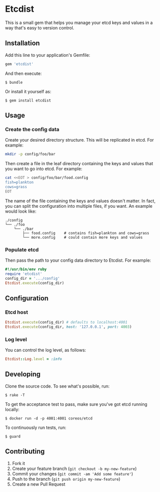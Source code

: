 # Etcdist

This is a small gem that helps you manage your etcd keys and values in a way that's easy to version control.

## Installation

Add this line to your application's Gemfile:

```ruby
gem 'etcdist'
```

And then execute:

    $ bundle

Or install it yourself as:

    $ gem install etcdist

## Usage

### Create the config data

Create your desired directory structure. This will be replicated in etcd. For example:

```bash
mkdir -p config/foo/bar
```

Then create a file in the leaf directory containing the keys and values that you want to go into etcd. For example:

```bash
cat <<EOT > config/foo/bar/food.config
fish=plankton
cows=grass
EOT
```

The name of the file containing the keys and values doesn't matter. In fact, you can split the configuration into multiple files, if you want. An example would look like:

```text
./config
└── ./foo
    └── ./bar
        ├── food.config    # contains fish=plankton and cows=grass
        └── more.config    # could contain more keys and values
```

### Populate etcd

Then pass the path to your config data directory to Etcdist. For example:

```ruby
#!/usr/bin/env ruby
require 'etcdist'
config_dir = '.../config'
Etcdist.execute(config_dir)
```

## Configuration

### Etcd host

```ruby
Etcdist.execute(config_dir) # defaults to localhost:4001
Etcdist.execute(config_dir, host: '127.0.0.1', port: 4003)
```

### Log level

You can control the log level, as follows:

```ruby
Etcdist::Log.level = :info
```

## Developing

Clone the source code. To see what's possible, run:

    $ rake -T

To get the acceptance test to pass, make sure you've got etcd running locally:

    $ docker run -d -p 4001:4001 coreos/etcd

To continuously run tests, run:

    $ guard

## Contributing

1. Fork it
2. Create your feature branch (`git checkout -b my-new-feature`)
3. Commit your changes (`git commit -am 'Add some feature'`)
4. Push to the branch (`git push origin my-new-feature`)
5. Create a new Pull Request
